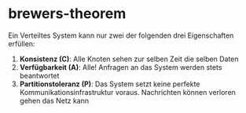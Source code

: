 # brewers-theorem

Ein Verteiltes System kann nur zwei der folgenden drei Eigenschaften erfüllen:

1. **Konsistenz (C)**: Alle Knoten sehen zur selben Zeit die selben Daten
1. **Verfügbarkeit (A)**: Alle! Anfragen an das System werden stets beantwortet
1. **Partitionstoleranz (P)**: Das System setzt keine perfekte Kommunikationsinfrastruktur voraus. Nachrichten können
   verloren gehen das Netz kann
